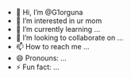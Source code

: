 - 👋 Hi, I’m @G1orguna
- 👀 I’m interested in ur mom
- 🌱 I’m currently learning ...
- 💞️ I’m looking to collaborate on ...
- 📫 How to reach me ...
- 😄 Pronouns: ...
- ⚡ Fun fact: ...

<!---
G1orguna/G1orguna is a ✨ special ✨ repository because its `README.md` (this file) appears on your GitHub profile.
You can click the Preview link to take a look at your changes.
--->
